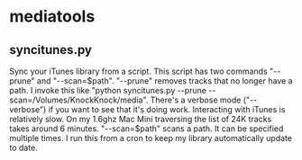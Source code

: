 mediatools
==========

syncitunes.py
-------------

Sync your iTunes library from a script.  This script has two commands "--prune" and "--scan=$path".  "--prune" removes tracks that no longer have a path.   I invoke this like "python syncitunes.py --prune --scan=/Volumes/KnockKnock/media".  There's a verbose mode ("--verbose") if you want to see that it's doing work.  Interacting with iTunes is relatively slow.  On my 1.6ghz Mac Mini traversing the list of 24K tracks takes around 6 minutes.  "--scan=$path"  scans a path.  It can be specified multiple times.   I run this from a cron to keep my library automatically update to date.
